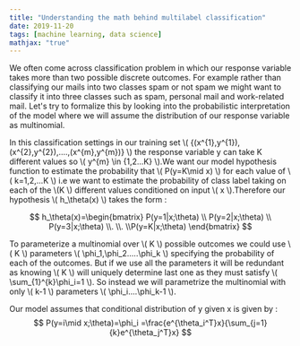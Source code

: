 ```yaml
---
title: "Understanding the math behind multilabel classification"
date: 2019-11-20
tags: [machine learning, data science]
mathjax: "true"
---
```


We often come across classification problem in which our response variable takes more than two possible discrete outcomes. For example rather than classifying our mails into two classes spam or not spam we might want to classify it into three classes such as spam, personal mail and work-related mail.
Let's try to formalize this by looking into the probabilistic interpretation of the model where we will assume the distribution of our response variable as multinomial.

In this classification settings in our training set \\( {(x^{1},y^{1}),(x^{2},y^{2}),....,(x^{m},y^{m})} \\) the response variable y can take K different values so \\( y^{m} \in {1,2...K} \\).We want our model hypothesis function to estimate the probability that \\( P(y=K\mid x) \\) for each value of \\( k=1,2,...K \\) i.e we want to estimate the probability of class label taking on each of the \\(K \\) different values conditioned on input \\( x \\).Therefore our hypothesis \\( h_\theta(x) \\) takes the form :

$$
h_\theta(x)=\begin{bmatrix} P(y=1|x;\theta)
\\ P(y=2|x;\theta)
\\ P(y=3|x;\theta)
\\.
\\.
\\P(y=K|x;\theta)
\end{bmatrix}
$$

To parameterize a multinomial over \\( K \\) possible outcomes we could use \\( K \\) parameters \\( \phi_1,\phi_2.....\phi_k \\) specifying the probability of each of the outcomes. But if we use all the parameters it will be redundant as knowing \\( K \\) will uniquely determine last one as they must satisfy \\( \sum_{1}^{k}\phi_i=1 \\). So instead we will parametrize the multinomial with only \\( k-1 \\) parameters \\( \phi_i....\phi_k-1 \\).

Our model assumes that conditional distribution of y given x is given by :
$$
P(y=i\mid x;\theta)=\phi_i
                  =\frac{e^{\theta_i^T}x}{\sum_{j=1}{k}e^{\theta_j^T}x}
$$
